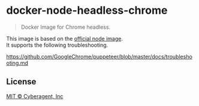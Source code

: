 # docker-node-headless-chrome

> Docker Image for Chrome headless.

This image is based on the [official node image](https://hub.docker.com/_/node/).  
It supports the following troubleshooting.

https://github.com/GoogleChrome/puppeteer/blob/master/docs/troubleshooting.md

## License

[MIT © Cyberagent, Inc](./LICENSE)
